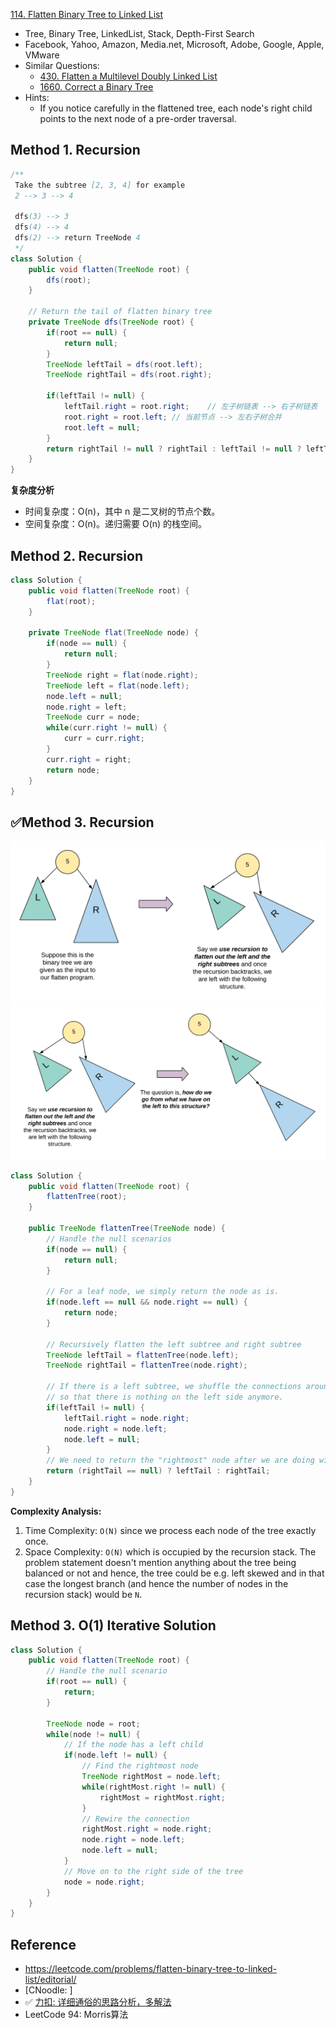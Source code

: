 [114. Flatten Binary Tree to Linked List](https://leetcode.com/problems/flatten-binary-tree-to-linked-list/)

* Tree, Binary Tree, LinkedList, Stack, Depth-First Search
* Facebook, Yahoo, Amazon, Media.net, Microsoft, Adobe, Google, Apple, VMware
* Similar Questions:
    * [430. Flatten a Multilevel Doubly Linked List](https://leetcode.com/problems/flatten-a-multilevel-doubly-linked-list/description/)
    * [1660. Correct a Binary Tree](https://leetcode.com/problems/correct-a-binary-tree/description/)
* Hints:
    * If you notice carefully in the flattened tree, each node's right child points to the next node of a pre-order traversal.


## Method 1. Recursion
```java
/**
 Take the subtree [2, 3, 4] for example
 2 --> 3 --> 4

 dfs(3) --> 3
 dfs(4) --> 4
 dfs(2) --> return TreeNode 4
 */
class Solution {
    public void flatten(TreeNode root) {
        dfs(root);
    }

    // Return the tail of flatten binary tree
    private TreeNode dfs(TreeNode root) {
        if(root == null) {
            return null;
        }
        TreeNode leftTail = dfs(root.left);
        TreeNode rightTail = dfs(root.right);
        
        if(leftTail != null) {
            leftTail.right = root.right;    // 左子树链表 --> 右子树链表
            root.right = root.left; // 当前节点 --> 左右子树合并
            root.left = null;
        }
        return rightTail != null ? rightTail : leftTail != null ? leftTail : root;
    }
}
```
**复杂度分析**
* 时间复杂度：O(n)，其中 n 是二叉树的节点个数。
* 空间复杂度：O(n)。递归需要 O(n) 的栈空间。


## Method 2. Recursion
```java
class Solution {
    public void flatten(TreeNode root) {
        flat(root);
    }
    
    private TreeNode flat(TreeNode node) {
        if(node == null) {
            return null;
        }
        TreeNode right = flat(node.right);
        TreeNode left = flat(node.left);
        node.left = null;
        node.right = left;
        TreeNode curr = node;
        while(curr.right != null) {
            curr = curr.right;
        }
        curr.right = right;
        return node;
    }
}
```


## ✅Method 3. Recursion
![](images/0114_1.png)
![](images/0114_2.png)
```java
class Solution {
    public void flatten(TreeNode root) {
        flattenTree(root);
    }

    public TreeNode flattenTree(TreeNode node) {
        // Handle the null scenarios
        if(node == null) {
            return null;
        }
        
        // For a leaf node, we simply return the node as is.
        if(node.left == null && node.right == null) {
            return node;
        }
        
        // Recursively flatten the left subtree and right subtree
        TreeNode leftTail = flattenTree(node.left);
        TreeNode rightTail = flattenTree(node.right);
        
        // If there is a left subtree, we shuffle the connections around
        // so that there is nothing on the left side anymore.
        if(leftTail != null) {
            leftTail.right = node.right;
            node.right = node.left;
            node.left = null;
        }
        // We need to return the "rightmost" node after we are doing wiring the new connection
        return (rightTail == null) ? leftTail : rightTail;
    }
}
```
**Complexity Analysis:**
1. Time Complexity: `O(N)` since we process each node of the tree exactly once.
2. Space Complexity: `O(N)` which is occupied by the recursion stack. The problem statement doesn't mention anything about the tree being balanced or not and hence, the tree could be e.g. left skewed and in that case the longest branch (and hence the number of nodes in the recursion stack) would be `N`. 


## Method 3. O(1) Iterative Solution
```java
class Solution {
    public void flatten(TreeNode root) {
        // Handle the null scenario
        if(root == null) {
            return;
        }
        
        TreeNode node = root;
        while(node != null) {
            // If the node has a left child
            if(node.left != null) {
                // Find the rightmost node
                TreeNode rightMost = node.left;
                while(rightMost.right != null) {
                    rightMost = rightMost.right;
                }
                // Rewire the connection
                rightMost.right = node.right;
                node.right = node.left;
                node.left = null;
            }
            // Move on to the right side of the tree
            node = node.right;
        }
    }
}
```


## Reference
* https://leetcode.com/problems/flatten-binary-tree-to-linked-list/editorial/
* [CNoodle: ]
* ✅ [力扣: 详细通俗的思路分析，多解法](https://leetcode.cn/problems/flatten-binary-tree-to-linked-list/solutions/17274/xiang-xi-tong-su-de-si-lu-fen-xi-duo-jie-fa-by--26/)
* LeetCode 94: Morris算法
